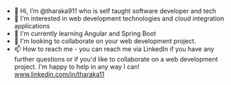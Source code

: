 - 👋 Hi, I’m @tharaka911 who is self taught software developer and tech 
- 👀 I'm interested in web development technologies and cloud integration applications
- 🌱 I'm currently learning Angular and Spring Boot
- 💞️ I'm looking to collaborate on your web development project.
- 📫 How to reach me - you can reach me via LinkedIn if you have any further questions or if you'd like to collaborate on a web development project. I'm happy to help in any way I can!
      www.linkedin.com/in/tharaka11


<!---
tharaka911/tharaka911 is a ✨ special ✨ repository because its `README.md` (this file) appears on your GitHub profile.
You can click the Preview link to take a look at your changes.
--->
